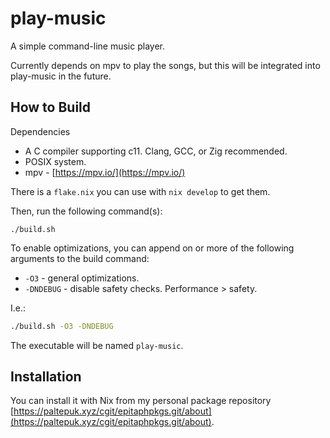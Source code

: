 # play-music

A simple command-line music player.

Currently depends on mpv to play the songs, but this will be integrated into
play-music in the future.

## How to Build

Dependencies

- A C compiler supporting c11. Clang, GCC, or Zig recommended.
- POSIX system.
- mpv - [https://mpv.io/](https://mpv.io/)

There is a `flake.nix` you can use with `nix develop` to get them.

Then, run the following command(s):

```shell
./build.sh
```

To enable optimizations, you can append on or more of the following arguments to
the build command:

- `-O3` - general optimizations.
- `-DNDEBUG` - disable safety checks. Performance > safety.

I.e.:

```sh
./build.sh -O3 -DNDEBUG
```

The executable will be named `play-music`.

## Installation

You can install it with Nix from my personal package repository
[https://paltepuk.xyz/cgit/epitaphpkgs.git/about](https://paltepuk.xyz/cgit/epitaphpkgs.git/about).
